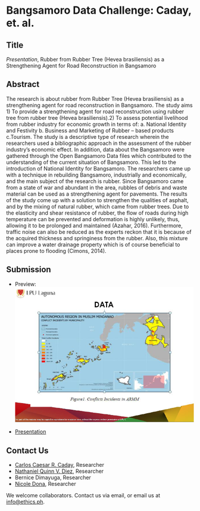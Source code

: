 # Bangsamoro Data Challenge: Caday, et. al. 

## Title

*Presentation*, Rubber from Rubber Tree (Hevea brasiliensis) as a Strengthening Agent for Road Reconstruction in Bangsamoro 

## Abstract

The research is about rubber from Rubber Tree (Hevea brasiliensis) as a strengthening agent for road reconstruction in Bangsamoro. The study aims 1) To provide a strengthening agent for road reconstruction using rubber tree from rubber tree (Hevea brasiliensis).2) To assess potential livelihood from rubber industry for economic growth in terms of: a. National Identity and Festivity b. Business and Marketing of Rubber – based products c.Tourism. The study is a descriptive type of research wherein the researchers used a bibliographic approach in the assessment of the rubber industry’s economic effect. In addition, data about the Bangsamoro were gathered through the Open Bangsamoro Data files which contributed to the understanding of the current situation of Bangsamoro. This led to the introduction of National Identity for Bangsamoro. The researchers came up with a technique in rebuilding Bangsamoro, industrially and economically, and the main subject of the research is rubber. Since Bangsamoro came from a state of war and abundant in the area, rubbles of debris and waste material can be used as a strengthening agent for pavements. The results of the study come up with a solution to strengthen the qualities of asphalt, and by the mixing of natural rubber, which came from rubber trees. Due to the elasticity and shear resistance of rubber, the flow of roads during high temperature can be prevented and deformation is highly unlikely, thus, allowing it to be prolonged and maintained (Azahar, 2016). Furthermore, traffic noise can also be reduced as the experts reckon that it is because of the acquired thickness and springiness from the rubber. Also, this mixture can improve a water drainage property which is of course beneficial to places prone to flooding (Cimons, 2014).

## Submission
* Preview: 
![alt text](https://github.com/ethicsph/bangsamoro-data-challenge/blob/master/caday-et-al/preview.png "Conflict Incidents")

* [Presentation](https://github.com/ethicsph/bangsamoro-data-challenge/blob/master/caday-et-al/Rubber_Trees_Bangsamoro.pdf)

## Contact Us

* [Carlos Caesar R. Caday](mailto:jcboycaday@gmail.com), Researcher
* [Nathaniel Quinn V. Diez](mailto:nathanieldiez26@gmail.com), Researcher
* Bernice Dimayuga, Researcher
* [Nicole Dona](mscolie.niks@gmail.com), Researcher

We welcome collaborators. Contact us via email, or email us at info@ethics.ph.